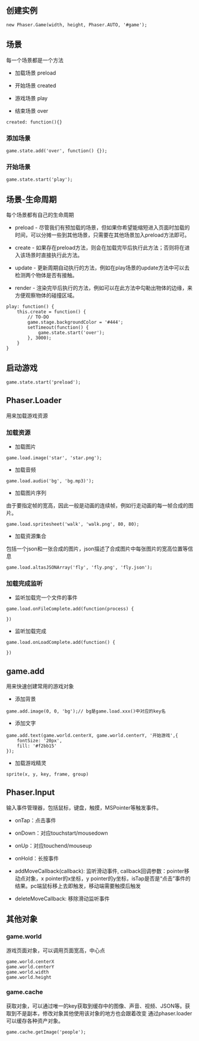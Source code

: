 ## 创建实例

```
new Phaser.Game(width, height, Phaser.AUTO, '#game');
```

## 场景

每一个场景都是一个方法

- 加载场景 preload

- 开始场景 created

- 游戏场景 play

- 结束场景 over

```
created: function(){}
```

### 添加场景

```
game.state.add('over', function() {});
```

### 开始场景

```
game.state.start('play');
```

## 场景-生命周期

每个场景都有自己的生命周期

- preload - 尽管我们有预加载的场景，但如果你希望能缩短进入页面时加载的时间，可以分摊一些到其他场景，只需要在其他场景加入preload方法即可。

- create - 如果存在preload方法，则会在加载完毕后执行此方法；否则将在进入该场景时直接执行此方法。

- update - 更新周期自动执行的方法，例如在play场景的update方法中可以去检测两个物体是否有接触。

- render - 渲染完毕后执行的方法，例如可以在此方法中勾勒出物体的边缘，来方便观察物体的碰撞区域。

```
play: function() {
    this.create = function() {
        // TO-DO
        game.stage.backgroundColor = '#444';
        setTimeout(function() {
            game.state.start('over');
        }, 3000);
    }
}
```

## 启动游戏

```
game.state.start('preload');
```

## Phaser.Loader

用来加载游戏资源

### 加载资源

- 加载图片

```
game.load.image('star', 'star.png');
```

- 加载音频

```
game.load.audio('bg', 'bg.mp3)');
```

- 加载图片序列

由于要指定帧的宽高，因此一般是动画的连续帧，例如行走动画的每一帧合成的图片。

```
game.load.spritesheet('walk', 'walk.png', 80, 80);
```

- 加载资源集合

包括一个json和一张合成的图片，json描述了合成图片中每张图片的宽高位置等信息

```
game.load.altasJSONArray('fly', 'fly.png', 'fly.json');
```



### 加载完成监听

- 监听加载完一个文件的事件

```
game.load.onFileComplete.add(function(process) {
   
})
```

- 监听加载完成

```
game.load.onLoadComplete.add(function() {
     
})
```

## game.add

用来快速创建常用的游戏对象

- 添加背景

```
game.add.image(0, 0, 'bg');// bg是game.load.xxx()中对应的key名
```

- 添加文字

```
game.add.text(game.world.centerX, game.world.centerY, '开始游戏',{
    fontSize: '20px',
    fill: '#f2bb15'
});
```

- 加载游戏精灵

```
sprite(x, y, key, frame, group)
```

## Phaser.Input

输入事件管理器，包括鼠标，键盘，触摸，MSPointer等触发事件。

- onTap：点击事件

- onDown：对应touchstart/mousedown

- onUp：对应touchend/mouseup

- onHold：长按事件

- addMoveCallback(callback): 监听滑动事件, callback回调参数：pointer移动点对象，x pointer的x坐标，y pointer的y坐标，isTap是否是“点击”事件的结果。pc端鼠标移上去即触发，移动端需要触摸后触发

- deleteMoveCallback: 移除滑动监听事件



## 其他对象

### game.world

游戏页面对象，可以调用页面宽高，中心点

```
game.world.centerX
game.world.centerY
game.world.width
game.world.height
```

### game.cache
获取对象，可以通过唯一的key获取到缓存中的图像、声音、视频、JSON等。获取到不是副本，修改对象其他使用该对象的地方也会跟着改变
通过phaser.loader可以缓存各种资产对象。

```
game.cache.getImage('people');
```

